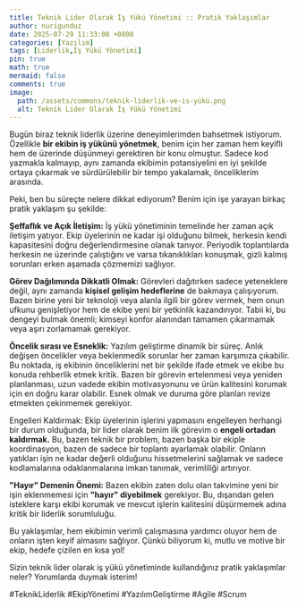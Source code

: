 ```yaml
---
title: Teknik Lider Olarak İş Yükü Yönetimi :: Pratik Yaklaşımlar
author: nurigunduz
date: 2025-07-29 11:33:00 +0800
categories: [Yazılım]
tags: [Liderlik,İş Yükü Yönetimi]
pin: true
math: true
mermaid: false
comments: true
image:
  path: /assets/commons/teknik-liderlik-ve-is-yükü.png
  alt: Teknik Lider Olarak İş Yükü Yönetimi
---
```


Bugün biraz teknik liderlik üzerine deneyimlerimden bahsetmek istiyorum. Özellikle **bir ekibin iş yükünü yönetmek**, benim için her zaman hem keyifli hem de üzerinde düşünmeyi gerektiren bir konu olmuştur. Sadece kod yazmakla kalmayıp, aynı zamanda ekibimin potansiyelini en iyi şekilde ortaya çıkarmak ve sürdürülebilir bir tempo yakalamak, önceliklerim arasında.

Peki, ben bu süreçte nelere dikkat ediyorum? Benim için işe yarayan birkaç pratik yaklaşım şu şekilde:

**Şeffaflık ve Açık İletişim:** İş yükü yönetiminin temelinde her zaman açık iletişim yatıyor. Ekip üyelerinin ne kadar işi olduğunu bilmek, herkesin kendi kapasitesini doğru değerlendirmesine olanak tanıyor. Periyodik toplantılarda herkesin ne üzerinde çalıştığını ve varsa tıkanıklıkları konuşmak, gizli kalmış sorunları erken aşamada çözmemizi sağlıyor.

**Görev Dağılımında Dikkatli Olmak:** Görevleri dağıtırken sadece yeteneklere değil, aynı zamanda **kişisel gelişim hedeflerine** de bakmaya çalışıyorum. Bazen birine yeni bir teknoloji veya alanla ilgili bir görev vermek, hem onun ufkunu genişletiyor hem de ekibe yeni bir yetkinlik kazandırıyor. Tabii ki, bu dengeyi bulmak önemli; kimseyi konfor alanından tamamen çıkarmamak veya aşırı zorlamamak gerekiyor.

**Öncelik sırası ve Esneklik:** Yazılım geliştirme dinamik bir süreç. Anlık değişen öncelikler veya beklenmedik sorunlar her zaman karşımıza çıkabilir. Bu noktada, iş ekibinin önceliklerini net bir şekilde ifade etmek ve ekibe bu konuda rehberlik etmek kritik. Bazen bir görevin ertelenmesi veya yeniden planlanması, uzun vadede ekibin motivasyonunu ve ürün kalitesini korumak için en doğru karar olabilir. Esnek olmak ve duruma göre planları revize etmekten çekinmemek gerekiyor.

Engelleri Kaldırmak: Ekip üyelerinin işlerini yapmasını engelleyen herhangi bir durum olduğunda, bir lider olarak benim ilk görevim o **engeli ortadan kaldırmak.** Bu, bazen teknik bir problem, bazen başka bir ekiple koordinasyon, bazen de sadece bir toplantı ayarlamak olabilir. Onların yatıkları işin ne kadar değerli olduğunu hissetmelerini sağlamak ve sadece kodlamalarına odaklanmalarına imkan tanımak, verimliliği artırıyor.

**"Hayır" Demenin Önemi:** Bazen ekibin zaten dolu olan takvimine yeni bir işin eklenmemesi için **"hayır" diyebilmek** gerekiyor. Bu, dışarıdan gelen isteklere karşı ekibi korumak ve mevcut işlerin kalitesini düşürmemek adına kritik bir liderlik sorumluluğu.

Bu yaklaşımlar, hem ekibimin verimli çalışmasına yardımcı oluyor hem de onların işten keyif almasını sağlıyor. Çünkü biliyorum ki, mutlu ve motive bir ekip, hedefe çizilen en kısa yol!

Sizin teknik lider olarak iş yükü yönetiminde kullandığınız pratik yaklaşımlar neler? Yorumlarda duymak isterim!

#TeknikLiderlik #EkipYönetimi #YazılımGeliştirme #Agile #Scrum


